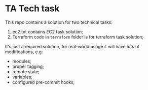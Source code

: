 # TA Tech task

This repo contains a solution for two technical tasks:
1. ec2.txt contains EC2 task solution;
2. Terraform code in `terraform` folder is for terraform task solution;

It's just a required solution, for real-world usage it will have lots of modifications, e.g:
- modules;
- proper tagging;
- remote state; 
- variables;
- configured pre-commit hooks;
